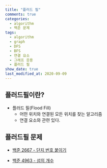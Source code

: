 ```yaml
---
title: "플러드 필"
comments: true
categories:
  - algorithm
  - 백준 문제
tags:
  - algorithm
  - graph
  - DFS
  - BFS
  - 연결 요소
  - 그래프 응용
  - 플러드 필
show_date: true
last_modified_at: 2020-09-09
---
```

## 플러드필이란?

* 플러드 필(Flood Fill)
  * 어떤 위치와 연결된 모든 위치를 찾는 알고리즘
  * 연결 요소와 관련 있다.

## 플러드필 문제

* <a href="https://manju-minji.github.io/algorithm/%EB%B0%B1%EC%A4%80%20%EB%AC%B8%EC%A0%9C/2667/" target="_blank">백준 2667 - 단지 번호 붙이기</a>

* <a href="https://manju-minji.github.io/algorithm/%EB%B0%B1%EC%A4%80%20%EB%AC%B8%EC%A0%9C/4963/" target="_blank">백준 4963 - 섬의 개수</a>
